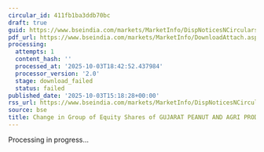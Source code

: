 ```yaml
---
circular_id: 411fb1ba3ddb70bc
draft: true
guid: https://www.bseindia.com/markets/MarketInfo/DispNoticesNCirculars.aspx?Noticeid={AC4680D1-BEA8-4C7A-86FE-2B8EC66F9C19}&noticeno=20251003-57&dt=10/03/2025&icount=57&totcount=73&flag=0
pdf_url: https://www.bseindia.com/markets/MarketInfo/DownloadAttach.aspx?id=20251003-57&attachedId=
processing:
  attempts: 1
  content_hash: ''
  processed_at: '2025-10-03T18:42:52.437984'
  processor_version: '2.0'
  stage: download_failed
  status: failed
published_date: '2025-10-03T15:18:28+00:00'
rss_url: https://www.bseindia.com/markets/MarketInfo/DispNoticesNCirculars.aspx?Noticeid={AC4680D1-BEA8-4C7A-86FE-2B8EC66F9C19}&noticeno=20251003-57&dt=10/03/2025&icount=57&totcount=73&flag=0
source: bse
title: Change in Group of Equity Shares of GUJARAT PEANUT AND AGRI PRODUCTS LIMITED
---
```


Processing in progress...